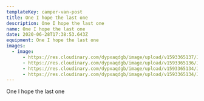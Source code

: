```yaml
---
templateKey: camper-van-post
title: One I hope the last one
description: One I hope the last one
name: One I hope the last one
date: 2020-06-28T17:38:53.643Z
equipment: One I hope the last one
images:
  - image:
      - https://res.cloudinary.com/dypxaqdgb/image/upload/v1593365137/JG%20Camper/Ocean%20test/FA8D2636-6E5C-4A99-9EC5-C5DF69597326_zzampa.jpg
      - https://res.cloudinary.com/dypxaqdgb/image/upload/v1593365136/JG%20Camper/Ocean%20test/E26426AE-CB77-403A-A430-FEB0083D188C_t0psoh.jpg
      - https://res.cloudinary.com/dypxaqdgb/image/upload/v1593365134/JG%20Camper/Ocean%20test/F0EEEDB0-F5EE-44FA-AB8C-A669A570EE88_h0vipr.jpg
      - https://res.cloudinary.com/dypxaqdgb/image/upload/v1593365134/JG%20Camper/Ocean%20test/B604C9D9-2DDE-44E9-9D32-81A371008C9D_zhav4x.jpg
---
```

One I hope the last one